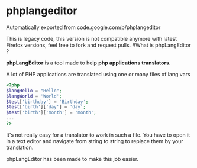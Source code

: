 # phplangeditor
Automatically exported from code.google.com/p/phplangeditor

This is legacy code, this version is not compatible anymore with latest Firefox versions, feel free to fork and request pulls.
#What is phpLangEditor ?

**phpLangEditor** is a tool made to help **php applications translators**.

A lot of PHP applications are translated using one or many files of lang vars

```php
<?php
$langHello = "Hello";
$langWorld = 'World';
$test['birthday'] = 'Birthday';
$test['birth']['day'] = 'day';
$test['birth']['month'] = 'month';
...
?>
```

It's not really easy for a translator to work in such a file. You have to open it in a text editor and navigate from string to string to replace them by your translation.

phpLangEditor has been made to make this job easier.
